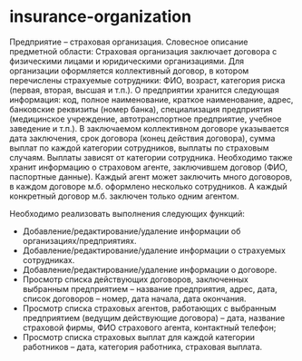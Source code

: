 # insurance-organization

Предприятие – страховая организация.
Словесное описание предметной области: Страховая организация заключает договора с физическими лицами и юридическими организациями. Для организации оформляется коллективный договор, в котором перечислены страхуемые сотрудники: ФИО, возраст, категория риска (первая, вторая, высшая и т.п.). О предприятии хранится следующая информация: код, полное наименование, краткое наименование, адрес, банковские реквизиты (номер банка), специализация предприятия (медицинское учреждение, автотранспортное предприятие, учебное заведение и т.п.). В заключаемом коллективном договоре указывается дата заключения, срок договора (конец действия договора), сумма выплат по каждой категории сотрудников, выплаты по страховым случаям. Выплаты зависят от категории сотрудника. Необходимо также хранит информацию о страховом агенте, заключившем договор (ФИО, паспортные данные). Каждый агент может заключить много договоров, в каждом договоре м.б. оформлено несколько сотрудников. А каждый конкретный договор м.б. заключен только одним агентом.

Необходимо реализовать выполнения следующих функций:
-  Добавление/редактирование/удаление информации об организациях/предприятиях.
-  Добавление/редактирование/удаление информации о страхуемых сотрудниках.
-  Добавление/редактирование/удаление информации о договоре.
-  Просмотр списка действующих договоров, заключенных выбранным предприятием – название предприятия, адрес, дата, список договоров – номер, дата начала, дата окончания.
-  Просмотр списка страховых агентов, работающих с выбранным предприятием (ведущим действующие договора) – дата, название страховой фирмы, ФИО страхового агента, контактный телефон;
-  Просмотр списка страховых выплат для каждой категории работников – дата, категория работника, страховая выплата.
